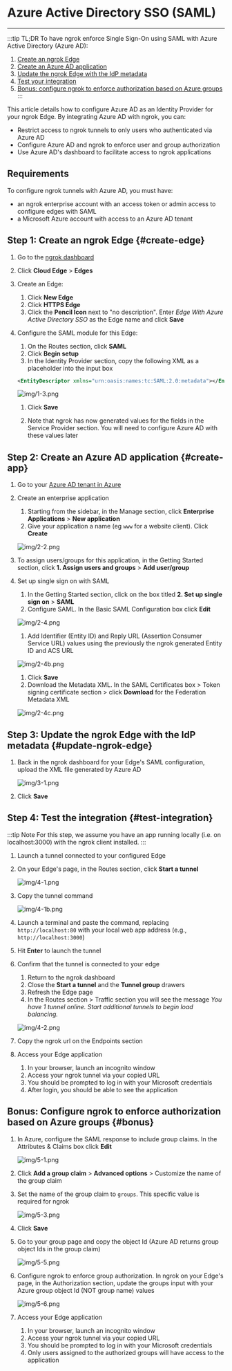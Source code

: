 # Azure Active Directory SSO (SAML)

---

:::tip TL;DR
To have ngrok enforce Single Sign-On using SAML with Azure Active Directory (Azure AD):

1. [Create an ngrok Edge](#create-edge)
1. [Create an Azure AD application](#create-app)
1. [Update the ngrok Edge with the IdP metadata](#update-ngrok-edge)
1. [Test your integration](#test-integration)
1. [Bonus: configure ngrok to enforce authorization based on Azure groups](#bonus)
:::

This article details how to configure Azure AD as an Identity Provider for your ngrok Edge. By integrating Azure AD with ngrok, you can:

- Restrict access to ngrok tunnels to only users who authenticated via Azure AD
- Configure Azure AD and ngrok to enforce user and group authorization
- Use Azure AD's dashboard to facilitate access to ngrok applications

## Requirements

To configure ngrok tunnels with Azure AD, you must have:

- an ngrok enterprise account with an access token or admin access to configure edges with SAML
- a Microsoft Azure account with access to an Azure AD tenant

## Step 1: Create an ngrok Edge {#create-edge}

1.  Go to the [ngrok dashboard](https://dashboard.ngrok.com)
1.  Click **Cloud Edge** > **Edges**
1.  Create an Edge:

    1. Click **New Edge**
    1. Click **HTTPS Edge**
    1. Click the **Pencil Icon** next to "no description". Enter _Edge With Azure Active Directory SSO_ as the Edge name and click **Save**

1.  Configure the SAML module for this Edge:

    1. On the Routes section, click **SAML**
    1. Click **Begin setup**
    1. In the Identity Provider section, copy the following XML as a placeholder into the input box

    ```xml
    <EntityDescriptor xmlns="urn:oasis:names:tc:SAML:2.0:metadata"></EntityDescriptor>
    ```

    ![img/1-3.png](img/1-3.png)

    1. Click **Save**

    1. Note that ngrok has now generated values for the fields in the Service Provider section.  You will need to configure Azure AD with these values later 

## Step 2: Create an Azure AD application {#create-app}

1. Go to your [Azure AD tenant in Azure](https://portal.azure.com/#view/Microsoft_AAD_IAM/ActiveDirectoryMenuBlade/~/Overview)

1. Create an enterprise application

    1. Starting from the sidebar, in the Manage section, click **Enterprise Applications** > **New application**
    1. Give your application a name (eg `www` for a website client). Click **Create**

    ![img/2-2.png](img/2-2.png)

1. To assign users/groups for this application, in the Getting Started section, click **1. Assign users and groups** > **Add user/group**

1. Set up single sign on with SAML

    1. In the Getting Started section, click on the box titled **2. Set up single sign on** > **SAML**
    1. Configure SAML. In the Basic SAML Configuration box click **Edit**

    ![img/2-4.png](img/2-4.png)

    1. Add Identifier (Entity ID) and Reply URL (Assertion Consumer Service URL) values using the previously the ngrok generated Entity ID and ACS URL

    ![img/2-4b.png](img/2-4b.png)

    1. Click **Save**
    1. Download the Metadata XML. In the SAML Certificates box > Token signing certificate section > click **Download** for the Federation Metadata XML

    ![img/2-4c.png](img/2-4c.png)

## Step 3: Update the ngrok Edge with the IdP metadata {#update-ngrok-edge}

1. Back in the ngrok dashboard for your Edge's SAML configuration, upload the XML file generated by Azure AD

   ![img/3-1.png](img/3-1.png)

1. Click **Save**

## Step 4: Test the integration {#test-integration}

:::tip Note
For this step, we assume you have an app running locally (i.e. on localhost:3000) with the ngrok client installed.
:::

1. Launch a tunnel connected to your configured Edge

1. On your Edge's page, in the Routes section, click **Start a tunnel**

   ![img/4-1.png](img/4-1.png)

1. Copy the tunnel command

   ![img/4-1b.png](img/4-1b.png)

1. Launch a terminal and paste the command, replacing `http://localhost:80` with your local web app address (e.g., `http://localhost:3000`)
1. Hit **Enter** to launch the tunnel

1. Confirm that the tunnel is connected to your edge

    1. Return to the ngrok dashboard
    1. Close the **Start a tunnel** and the **Tunnel group** drawers
    1. Refresh the Edge page
    1. In the Routes section > Traffic section you will see the message _You have 1 tunnel online. Start additional tunnels to begin load balancing._

    ![img/4-2.png](img/4-2.png)

1. Copy the ngrok url on the Endpoints section

1. Access your Edge application

    1. In your browser, launch an incognito window
    1. Access your ngrok tunnel via your copied URL
    1. You should be prompted to log in with your Microsoft credentials
    1. After login, you should be able to see the application

## Bonus: Configure ngrok to enforce authorization based on Azure groups {#bonus}

1. In Azure, configure the SAML response to include group claims. In the Attributes & Claims box click **Edit**

    ![img/5-1.png](img/5-1.png)

1. Click **Add a group claim** > **Advanced options** > Customize the name of the group claim
1. Set the name of the group claim to `groups`. This specific value is required for ngrok

    ![img/5-3.png](img/5-3.png)

1. Click **Save**
1. Go to your group page and copy the object Id (Azure AD returns group object Ids in the group claim)

    ![img/5-5.png](img/5-5.png)

1. Configure ngrok to enforce group authorization. In ngrok on your Edge's page, in the Authorization section, update the groups input with your Azure group object Id (NOT group name) values

    ![img/5-6.png](img/5-6.png)

1. Access your Edge application

    1. In your browser, launch an incognito window
    1. Access your ngrok tunnel via your copied URL
    1. You should be prompted to log in with your Microsoft credentials
    1. Only users assigned to the authorized groups will have access to the application
